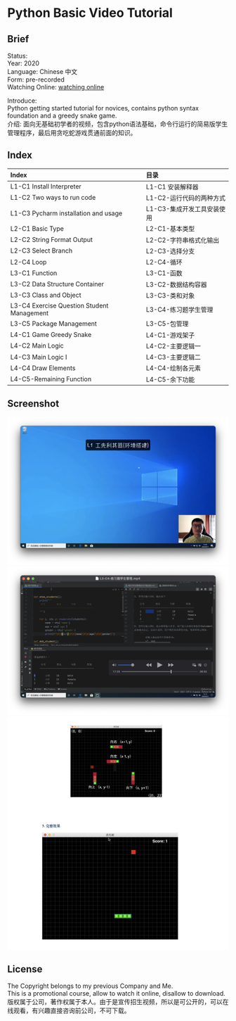 Python Basic Video Tutorial 
===
## Brief
Status:  
Year: 2020  
Language: Chinese 中文  
Form: pre-recorded  
Watching Online:  [watching online](https://buckets.zyzypy.com/python_basic/)  

Introduce:  
Python getting started tutorial for novices, contains python syntax foundation and a greedy snake game.  
介绍: 
面向无基础初学者的视频，包含python语法基础，命令行运行的简易版学生管理程序，最后用贪吃蛇游戏贯通前面的知识。


## Index  
<!-- for GitHub pages render table, blank space needed in the end of every line-->

| Index                                      | 目录                      |    
|:-------------------------------------------|:------------------------|              
| L1-C1 Install Interpreter                  | L1-C1 安装解释器           |  
| L1-C2 Two ways to run code                 | L1-C2-运行代码的两种方式       |  
| L1-C3 Pycharm installation and usage       | L1-C3-集成开发工具安装使用      |  
| L2-C1 Basic Type                           | L2-C1-基本类型            |  
| L2-C2 String Format Output                 | L2-C2-字符串格式化输出        |  
| L2-C3 Select Branch                        | L2-C3-选择分支            |  
| L2-C4 Loop                                 | L2-C4-循环              |  
| L3-C1 Function                             | L3-C1-函数              |  
| L3-C2 Data Structure Container             | L3-C2-数据结构容器          |  
| L3-C3 Class and Object                     | L3-C3-类和对象            |  
| L3-C4 Exercise Question Student Management | L3-C4-练习题学生管理         |  
| L3-C5 Package Management                   | L3-C5-包管理             |  
| L4-C1 Game Greedy Snake                    | L4-C1-游戏架子            |  
| L4-C2 Main Logic                           | L4-C2-主要逻辑一           |  
| L4-C3 Main Logic I                         | L4-C3-主要逻辑二           |  
| L4-C4 Draw Elements                        | L4-C4-绘制各元素           |  
| L4-C5-Remaining Function                   | L4-C5-余下功能            |  


## Screenshot
![1](./README_IMG/1.png)
![2](./README_IMG/2.png)
![3](./README_IMG/3.png)

## License
The Copyright belongs to my previous Company and Me.  
This is a promotional course, allow to watch it online, disallow to download.  
版权属于公司，著作权属于本人。由于是宣传招生视频，所以是可公开的，可以在线观看，有兴趣直接咨询前公司，不可下载。